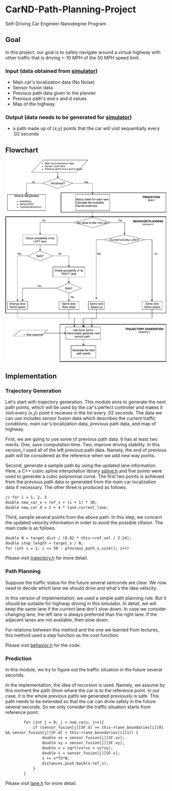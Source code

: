 # CarND-Path-Planning-Project
Self-Driving Car Engineer Nanodegree Program

[//]: # (Image References)
[image1]: ./src/pathPlanning_flowchart.pdf
[image2]: ./pathPlanningFlowchart.jpg

## Goal
In this project, our goal is to safely navigate around a virtual highway with other traffic that is driving +-10 MPH of the 50 MPH speed limit. 

### Input (data obtained from [simulator](https://github.com/udacity/self-driving-car-sim/releases))
*  Main car's localization data (No Noise)
*  Sensor fusion data
*  Previous path data given to the planner
*  Previous path's end s and d values
*  Map of the highway

### Output (data needs to be generated for [simulator](https://github.com/udacity/self-driving-car-sim/releases))
*  a path made up of (x,y) points that the car will visit sequentially every .02 seconds

## Flowchart
![alt text][image2]

## Implementation
### Trajectory Generation
Let's start with trajectory generation. This module aims to generate the next path points, which will be used by the car's perfect controller and makes it visit every (x,y) point it recieves in the list every .02 seconds. The data we can use includes sensor fusion data which describes the current traffic conditions, main car's localization data, previous path data, and map of highway. 

First, we are going to use some of previous path data. It has at least two merits. One, save computation time. Two, improve driving stability. In this version, I used all of the left previous path data. Namely, the end of previous path will be considered as the reference when we add new way points.

Second, generate a sample path by using the updated lane information. Here, a C++ cubic spline interpolation library [spline.h](http://kluge.in-chemnitz.de/opensource/spline/) and five points were used to generate a cubic polynomial curve. The first two points is achieved from the previous path data or generated from the main car localization data if necessary. The other three is produced as follows.
```
// for i = 1, 2, 3
double new_car_s = ref_s + (i + 1) * 30;
double new_car_d = 2 + 4 * lane.current_lane;
```

Third, sample several points from the above path. In this step, we concern the updated velocity information in order to avoid the possible cllision. The main code is as follows.
```
double N = target_dist / (0.02 * this->ref_vel / 2.24);
double step_length = target_x / N;
for (int i = 1; i <= 50 - previous_path_x.size(); i++)
```
Please visit [trajectory.h]() for more detail.

### Path Planning
Suppose the traffic status for the future several senconds are clear. We now need to decide which lane we should drive and what's the idea velocity. 

In this version of implementation, we used a simple path planning rule. But it should be suitable for highway driving in this simulator. In detail, we will keep the same lane if the current lane don't slow down. In case we consider changing lane, the left lane is always preferred than the right lane. If the adjacent lanes are not available, then slow down.

For relations between this method and the one we learned from lectures, this method used a step function as the cost function. 

Please visit [behavior.h]() for the code.

### Prediction 
In this module, we try to figure out the traffic situation in the future several seconds. 

In the implementation, the idea of recursion is used. Namely, we assume by this moment the path (from where the car is to the reference point. In our case, it is the whole previous path) we generated previously is safe. This path needs to be extended so that the car can drvie safely in the future several seconds. So we only consider the traffic situation starts from reference point.
```
        for (int j = 0; j < num_cars; j++){
            if (sensor_fusion[j][SF.d] >= this->lane_boundaries[i][0] && sensor_fusion[j][SF.d] < this->lane_boundaries[i][1]) {
                double vx = sensor_fusion[j][SF.vx];
                double vy = sensor_fusion[j][SF.vy];
                double v = sqrt(vx*vx + vy*vy);
                double s = sensor_fusion[j][SF.s];
                s += v*TS*N;
                distances.push_back(s-ref_s);
            }
        }
```

Please visit [lane.h]() for more detail.
